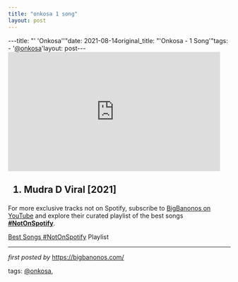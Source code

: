 ```yaml
---
title: "onkosa 1 song"
layout: post
---
```

---title: "' 'Onkosa''"date: 2021-08-14original_title: "'Onkosa  - 1 Song'"tags:  - '[@onkosa](/tags/onkosa/)'layout: post---<iframe frameborder="0" height="270" src="https://youtube.com/embed/KUjPv94LOWo" width="480"></iframe><h2><ol><li>Mudra D Viral [2021]</li></ol></h2><!--Subscribe and Playlist Links--><div>    <p>For more exclusive tracks not on Spotify, subscribe to <a href="https://www.youtube.com/[@BigBanonos](/tags/BigBanonos/)" target="_blank">BigBanonos on YouTube</a> and explore their curated playlist of the best songs <strong>[#NotOnSpotify](/tags/NotOnSpotify/)</strong>.</p>    <p><a href="https://www.youtube.com/playlist?list=PLtuNtuTatqI0kFahUCbtbfenC_ET5O_tr" target="_blank">Best Songs [#NotOnSpotify](/tags/NotOnSpotify/) Playlist<br /></a></p></div><hr /><p><em>first posted by</em> <a href="https://bigbanonos.com/" rel="noopener" target="_new">https://bigbanonos.com/</a></p><p>tags: [@onkosa](/tags/onkosa/),</p>
